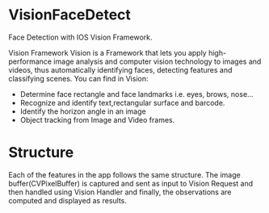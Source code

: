 # VisionFaceDetect
Face Detection with IOS Vision Framework.

Vision Framework 
Vision is a Framework that lets you apply high-performance image analysis and computer vision technology to images and videos, thus automatically identifying faces, detecting features and classifying scenes.
You can find in Vision:

* Determine face rectangle and face landmarks i.e. eyes, brows, nose...
* Recognize and identify text,rectangular surface and barcode.
* Identify the horizon angle in an image
* Object tracking from Image and Video frames.

# Structure
Each of the features in the app follows the same structure. The image buffer(CVPixelBuffer) is captured and sent as input to Vision Request and then handled using Vision Handler and finally, the observations are computed and displayed as results.
